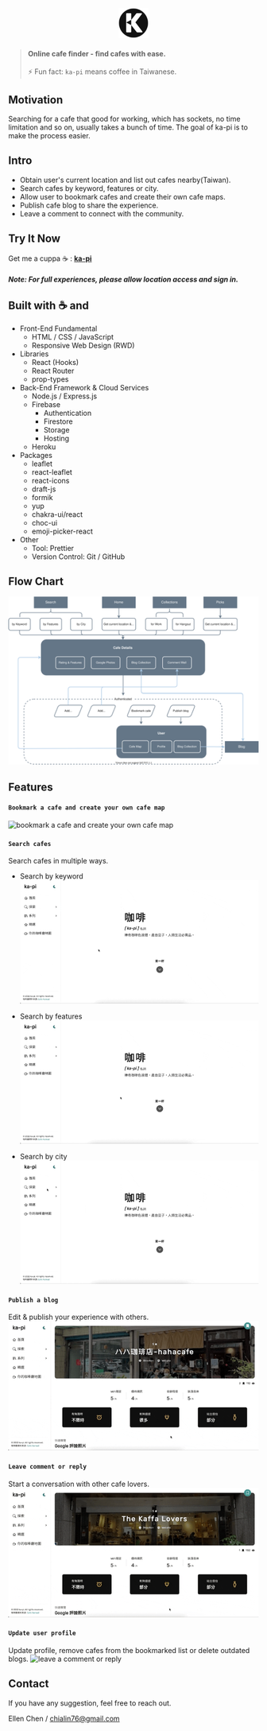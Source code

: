 <div align="center"><img width="60px" src="./public/images/apple-touch-icon.png"/></div>

> #### Online cafe finder - find cafes with ease.
>
> ⚡ Fun fact: `ka-pi` means coffee in Taiwanese.

## Motivation

Searching for a cafe that good for working, which has sockets, no time limitation and so on, usually takes a bunch of time. The goal of ka-pi is to make the process easier.

## Intro

- Obtain user's current location and list out cafes nearby(Taiwan).
- Search cafes by keyword, features or city.
- Allow user to bookmark cafes and create their own cafe maps.
- Publish cafe blog to share the experience.
- Leave a comment to connect with the community.

## Try It Now

Get me a cuppa ☕️ : **[ka-pi](https://ka-pi-7c760.web.app)**

##### <em>Note: For full experiences, please allow location access and sign in.</em>

## Built with ☕️ and

- Front-End Fundamental
  - HTML / CSS / JavaScript
  - Responsive Web Design (RWD)
- Libraries
  - React (Hooks)
  - React Router
  - prop-types
- Back-End Framework & Cloud Services
  - Node.js / Express.js
  - Firebase
    - Authentication
    - Firestore
    - Storage
    - Hosting
  - Heroku
- Packages
  - leaflet
  - react-leaflet
  - react-icons
  - draft-js
  - formik
  - yup
  - chakra-ui/react
  - choc-ui
  - emoji-picker-react
- Other
  - Tool: Prettier
  - Version Control: Git / GitHub

## Flow Chart

![user flow](./readme_assets/flowChart.drawio.svg)

## Features

#### `Bookmark a cafe and create your own cafe map`

![bookmark a cafe and create your own cafe map](./readme_assets/features_bookmark-cafe.gif)

#### `Search cafes`

Search cafes in multiple ways.

- Search by keyword
  ![search cafe by keyword](./readme_assets/features_search-by-keyword.gif)

- Search by features
  ![search cafe by features](./readme_assets/features_search-by-features.gif)

- Search by city
  ![search cafe by city](./readme_assets//features_search-by-city.gif)

#### `Publish a blog`

Edit & publish your experience with others.
![publish a blog](./readme_assets/features_publish-blog.gif)

#### `Leave comment or reply`

Start a conversation with other cafe lovers.
![leave a comment or reply](./readme_assets/features_comment.gif)

#### `Update user profile`

Update profile, remove cafes from the bookmarked list or delete outdated blogs.
![leave a comment or reply](./readme_assets/features_update-profile.gif)

## Contact

If you have any suggestion, feel free to reach out.

Ellen Chen / chialin76@gmail.com
